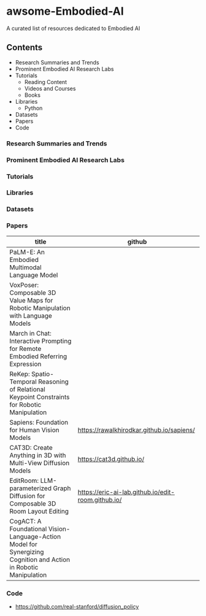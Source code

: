 # awsome-Embodied-AI
A curated list of resources dedicated to Embodied AI

## Contents
- Research Summaries and Trends
- Prominent Embodied AI Research Labs
- Tutorials
  - Reading Content
  - Videos and Courses
  - Books
- Libraries
  - Python
- Datasets
- Papers
- Code

### Research Summaries and Trends





### Prominent Embodied AI Research Labs






### Tutorials




### Libraries





### Datasets





### Papers
| title                                                                                                            | github |
|------------------------------------------------------------------------------------------------------------------|-|
| PaLM-E: An Embodied Multimodal Language Model                                                                    | |
| VoxPoser: Composable 3D Value Maps for Robotic Manipulation with Language Models                                 | |
| March in Chat: Interactive Prompting for Remote Embodied Referring Expression                                    | |
| ReKep: Spatio-Temporal Reasoning of Relational Keypoint Constraints for Robotic Manipulation                     | |
| Sapiens: Foundation for Human Vision Models                                                                      |https://rawalkhirodkar.github.io/sapiens/|
| CAT3D: Create Anything in 3D with Multi-View Diffusion Models                                                    |https://cat3d.github.io/|
| EditRoom: LLM-parameterized Graph Diffusion for Composable 3D Room Layout Editing                                |https://eric-ai-lab.github.io/edit-room.github.io/|
| CogACT: A Foundational Vision-Language-Action Model for Synergizing Cognition and Action in Robotic Manipulation ||










### Code
- https://github.com/real-stanford/diffusion_policy